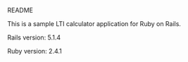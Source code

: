 README

This is a sample LTI calculator application for Ruby on Rails.

Rails version: 5.1.4

Ruby version: 2.4.1
